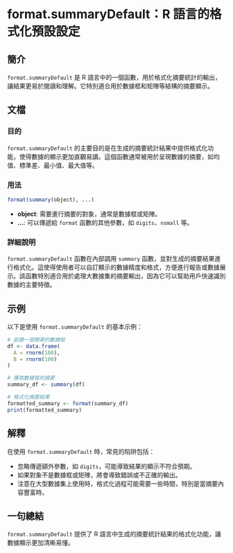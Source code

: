 <!--
Meta Description: # format.summaryDefault：R 語言的格式化預設設定 ## 簡介 `format.summaryDefault` 是 R 語言中的一個函數，用於格式化摘要統計的輸出，讓結果更易於閱讀和理解。它特別適合用於數據框和矩陣等結構的摘要顯示。 ## 文檔 ### 目的 `format.s...
Meta Keywords: format, summarydefault, summary, object, digits
-->

# format.summaryDefault：R 語言的格式化預設設定

## 簡介
`format.summaryDefault` 是 R 語言中的一個函數，用於格式化摘要統計的輸出，讓結果更易於閱讀和理解。它特別適合用於數據框和矩陣等結構的摘要顯示。

## 文檔
### 目的
`format.summaryDefault` 的主要目的是在生成的摘要統計結果中提供格式化功能，使得數據的顯示更加直觀易讀。這個函數通常被用於呈現數據的摘要，如均值、標準差、最小值、最大值等。

### 用法
```R
format(summary(object), ...)
```
- **object**: 需要進行摘要的對象，通常是數據框或矩陣。
- **...**: 可以傳遞給 `format` 函數的其他參數，如 `digits`、`nsmall` 等。

### 詳細說明
`format.summaryDefault` 函數在內部調用 `summary` 函數，並對生成的摘要結果進行格式化。這使得使用者可以自訂顯示的數據精度和格式，方便進行報告或數據展示。該函數特別適合用於處理大數據集的摘要輸出，因為它可以幫助用戶快速識別數據的主要特徵。

## 示例
以下是使用 `format.summaryDefault` 的基本示例：

```R
# 創建一個簡單的數據框
df <- data.frame(
  A = rnorm(100),
  B = rnorm(100)
)

# 獲取數據框的摘要
summary_df <- summary(df)

# 格式化摘要結果
formatted_summary <- format(summary_df)
print(formatted_summary)
```

## 解釋
在使用 `format.summaryDefault` 時，常見的陷阱包括：
- 忽略傳遞額外參數，如 `digits`，可能導致結果的顯示不符合預期。
- 如果對象不是數據框或矩陣，將會導致錯誤或不正確的輸出。
- 注意在大型數據集上使用時，格式化過程可能需要一些時間，特別是當摘要內容豐富時。

## 一句總結
`format.summaryDefault` 提供了 R 語言中生成的摘要統計結果的格式化功能，讓數據顯示更加清晰易懂。